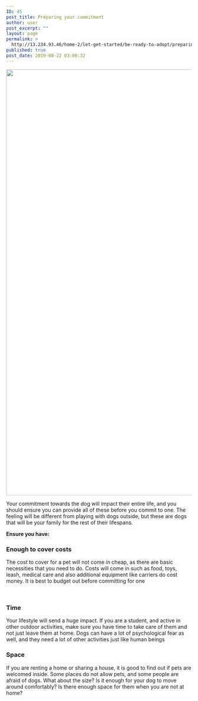 ```yaml
---
ID: 45
post_title: Preparing your commitment
author: user
post_excerpt: ""
layout: page
permalink: >
  http://13.234.93.46/home-2/let-get-started/be-ready-to-adopt/preparing-your-commitment/
published: true
post_date: 2019-08-22 03:00:32
---
```

<img width="768" height="1152" src="http://13.234.93.46/wp-content/uploads/2019/08/preparing-1-768x1152.jpg" alt="" srcset="http://13.234.93.46/wp-content/uploads/2019/08/preparing-1-768x1152.jpg 768w, http://13.234.93.46/wp-content/uploads/2019/08/preparing-1-200x300.jpg 200w, http://13.234.93.46/wp-content/uploads/2019/08/preparing-1-683x1024.jpg 683w" sizes="(max-width: 768px) 100vw, 768px" />											
		<p>Your commitment towards the dog will impact their entire life, and you should ensure you can provide all of these before you commit to one. The feeling will be different from playing with dogs outside, but these are dogs that will be your family for the rest of their lifespans.</p><p><strong>Ensure you have:</strong></p><h3><strong>Enough to cover costs</strong></h3><p>The cost to cover for a pet will not come in cheap, as there are basic necessities that you need to do. Costs will come in such as food, toys, leash, medical care and also additional equipment like carriers do cost money. It is best to budget out before committing for one</p><p> </p><h3><strong>Time</strong></h3><p>Your lifestyle will send a huge impact. If you are a student, and active in other outdoor activities, make sure you have time to take care of them and not just leave them at home. Dogs can have a lot of psychological fear as well, and they need a lot of other activities just like human beings</p><h3><strong>Space</strong></h3><p>If you are renting a home or sharing a house, it is good to find out if pets are welcomed inside. Some places do not allow pets, and some people are afraid of dogs. What about the size? Is it enough for your dog to move around comfortably? Is there enough space for them when you are not at home?</p><p> </p>